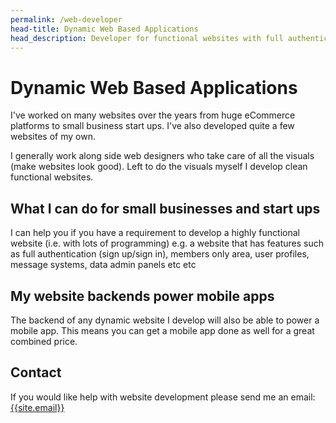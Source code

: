 ```yaml
---
permalink: /web-developer
head-title: Dynamic Web Based Applications
head_description: Developer for functional websites with full authentication (sign up/sign in), members only area, user profiles, message systems, data admin panels etc
---
```

# <i class="far fa-window-maximize icon-dev" ></i> Dynamic Web Based Applications

I've worked on many websites over the years from huge eCommerce platforms to small business start ups. I've also developed quite a few websites of my own.

I generally work along side web designers who take care of all the visuals (make websites look good). Left to do the visuals myself I develop clean functional websites.

## What I can do for small businesses and start ups

I can help you if you have a requirement to develop a highly functional website (i.e. with lots of programming) e.g. a website that has features such as full authentication (sign up/sign in), members only area, user profiles, message systems, data admin panels etc etc

## My website backends power mobile apps

The backend of any dynamic website I develop will also be able to power a mobile app. This means you can get a mobile app done as well for a great combined price.

## Contact

If you would like help with website development please send me an email: [{{site.email}}](mailto:{{site.email}})
